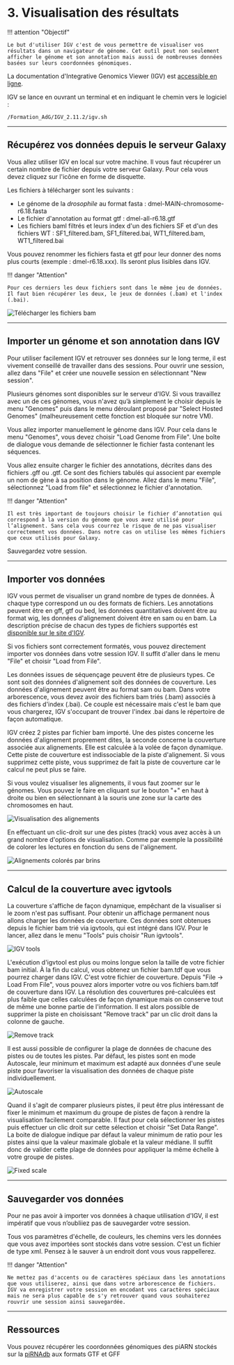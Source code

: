 # 3. Visualisation des résultats

!!! attention "Objectif"

	Le but d'utiliser IGV c'est de vous permettre de visualiser vos résultats dans un navigateur de génome. Cet outil peut non seulement afficher le génome et son annotation mais aussi de nombreuses données basées sur leurs coordonnées génomiques.
	
La documentation d'Integrative Genomics Viewer (IGV) est [accessible en ligne](https://software.broadinstitute.org/software/igv/).

IGV se lance en ouvrant un terminal et en indiquant le chemin vers le logiciel :

`/Formation_AdG/IGV_2.11.2/igv.sh`


--------------------------------------------------------------------------------
## Récupérez vos données depuis le serveur Galaxy

Vous allez utiliser IGV en local sur votre machine. Il vous faut récupérer un certain nombre de fichier depuis votre serveur Galaxy. Pour cela vous devez cliquez sur l'icône en forme de disquette.

Les fichiers à télécharger sont les suivants :

- Le génome de la *drosophile* au format fasta : dmel-MAIN-chromosome-r6.18.fasta
- Le fichier d'annotation au format gtf : dmel-all-r6.18.gtf
- Les fichiers baml filtrés et leurs index d'un des fichiers SF et d'un des fichiers WT : SF1_filtered.bam, SF1_filtered.bai, WT1_filtered.bam, WT1_filtered.bai

Vous pouvez renommer les fichiers fasta et gtf pour leur donner des noms plus courts (exemple : dmel-r6.18.xxx). Ils seront plus lisibles dans IGV.

!!! danger "Attention"

	Pour ces derniers les deux fichiers sont dans le même jeu de données. Il faut bien récupérer les deux, le jeux de données (.bam) et l'index (.bai).

![Télécharger les fichiers bam](img/igv/galaxy_download.png "Télécharger les fichiers bam")


--------------------------------------------------------------------------------
## Importer un génome et son annotation dans IGV

Pour utiliser facilement IGV et retrouver ses données sur le long terme, il est vivement conseillé de travailler dans des sessions. Pour ouvrir une session, allez dans "File" et créer une nouvelle session en sélectionnant "New session".

Plusieurs génomes sont disponibles sur le serveur d'IGV. Si vous travaillez avec un de ces génomes, vous n'avez qu’à simplement le choisir depuis le menu "Genomes" puis dans le menu déroulant proposé par "Select Hosted Genomes" (malheureusement cette fonction est bloquée sur notre VM).

Vous allez importer manuellement le génome dans IGV. Pour cela dans le menu "Genomes", vous devez choisir "Load Genome from File". Une boîte de dialogue vous demande de sélectionner le fichier fasta contenant les séquences.

Vous allez ensuite charger le fichier des annotations, décrites dans des fichiers .gff ou .gtf. Ce sont des fichiers tabulés qui associent par exemple un nom de gène à sa position dans le génome. Allez dans le menu "File", sélectionnez "Load from file" et sélectionnez le fichier d'annotation.

!!! danger "Attention"

	Il est très important de toujours choisir le fichier d’annotation qui correspond à la version du génome que vous avez utilisé pour l’alignement. Sans cela vous courrez le risque de ne pas visualiser correctement vos données. Dans notre cas on utilise les mêmes fichiers que ceux utilisés pour Galaxy.

Sauvegardez votre session.


--------------------------------------------------------------------------------
## Importer vos données

IGV vous permet de visualiser un grand nombre de types de données. À chaque type correspond un ou des formats de fichiers. Les annotations peuvent être en gff, gtf ou bed, les données quantitatives doivent être au format wig, les données d'alignement doivent être en sam ou en bam. La description précise de chacun des types de fichiers supportés est [disponible sur le site d'IGV](http://www.broadinstitute.org/software/igv/FileFormats).

Si vos fichiers sont correctement formatés, vous pouvez directement importer vos données dans votre session IGV. Il suffit d'aller dans le menu "File" et choisir "Load from File".

Les données issues de séquençage peuvent être de plusieurs types. Ce sont soit des données d'alignement soit des données de couverture. Les données d'alignement peuvent être au format sam ou bam. Dans votre arborescence, vous devez avoir des fichiers bam triés (.bam) associés à des fichiers d'index (.bai). Ce couple est nécessaire mais c'est le bam que vous chargerez, IGV s'occupant de trouver l'index .bai dans le répertoire de façon automatique.

IGV créez 2 pistes par fichier bam importé. Une des pistes concerne les données d'alignement proprement dites, la seconde concerne la couverture associée aux alignements. Elle est calculée à la volée de façon dynamique. Cette piste de couverture est indissociable de la piste d'alignement. Si vous supprimez cette piste, vous supprimez de fait la piste de couverture car le calcul ne peut plus se faire.

Si vous voulez visualiser les alignements, il vous faut zoomer sur le génomes. Vous pouvez le faire en cliquant sur le bouton "+" en haut à droite ou bien en sélectionnant à la souris une zone sur la carte des chromosomes en haut.

![Visualisation des alignements](img/igv/igv.png "Visualisation des alignements")

En effectuant un clic-droit sur une des pistes (track) vous avez accès à un grand nombre d'options de visualisation. Comme par exemple la possibilité de colorer les lectures en fonction du sens de l'alignement.

![Alignements colorés par brins](img/igv/color_alignment.png "Alignements colorés par brins")


--------------------------------------------------------------------------------
## Calcul de la couverture avec igvtools

La couverture s'affiche de façon dynamique, empêchant de la visualiser si le zoom n'est pas suffisant. Pour obtenir un affichage permanent nous allons charger les données de couverture. Ces données sont obtenues depuis le fichier bam trié via igvtools, qui est intégré dans IGV. Pour le lancer, allez dans le menu "Tools" puis choisir "Run igvtools".

![IGV tools](img/igv/igv_tools.png "IGV tools")

L'exécution d'igvtool est plus ou moins longue selon la taille de votre fichier bam initial. À la fin du calcul, vous obtenez un fichier bam.tdf que vous pourrez charger dans IGV. C'est votre fichier de couverture. Depuis "File -> Load From File", vous pouvez alors importer votre ou vos fichiers bam.tdf de couverture dans IGV.
La résolution des couvertures pré-calculées est plus faible que celles calculées de façon dynamique mais on conserve tout de même une bonne partie de l'information. Il est alors possible de supprimer la piste en choisissant "Remove track" par un clic droit dans la colonne de gauche.

![Remove track](img/igv/igv_coverage.png "Remove track")

Il est aussi possible de configurer la plage de données de chacune des pistes ou de toutes les pistes. Par défaut, les pistes sont en mode Autoscale, leur minimum et maximum est adapté aux données d'une seule piste pour favoriser la visualisation des données de chaque piste individuellement.

![Autoscale](img/igv/igv_autoscale.png "Autoscale")

Quand il s'agit de comparer plusieurs pistes, il peut être plus intéressant de fixer le minimum et maximum du groupe de pistes de façon à rendre la visualisation facilement comparable. Il faut pour cela sélectionner les pistes puis effectuer un clic droit sur cette sélection et choisir "Set Data Range". La boite de dialogue indique par défaut la valeur minimum de ratio pour les pistes ainsi que la valeur maximale globale et la valeur médiane. Il suffit donc de valider cette plage de données pour appliquer la même échelle à votre groupe de pistes.

![Fixed scale](img/igv/igv_fixedscale.png "Fixed scale")


--------------------------------------------------------------------------------
## Sauvegarder vos données

Pour ne pas avoir à importer vos données à chaque utilisation d'IGV, il est impératif que vous n’oubliiez pas de sauvegarder votre session.

Tous vos paramètres d'échelle, de couleurs, les chemins vers les données que vous avez importées sont stockés dans votre session. C'est un fichier de type xml. Pensez à le sauver à un endroit dont vous vous rappellerez.

!!! danger "Attention"

	Ne mettez pas d'accents ou de caractères spéciaux dans les annotations que vous utiliserez, ainsi que dans votre arborescence de fichiers. IGV va enregistrer votre session en encodant vos caractères spéciaux mais ne sera plus capable de s'y retrouver quand vous souhaiterez rouvrir une session ainsi sauvegardée. 

--------------------------------------------------------------------------------
## Ressources

Vous pouvez récupérer les coordonnées génomiques des piARN stockés sur la [piRNAdb](https://www.pirnadb.org/download/archive/gff_gtf) aux formats GTF et GFF

